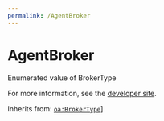 ```yaml
---
permalink: /AgentBroker
---
```


# AgentBroker
Enumerated value of BrokerType

For more information, see the [developer site](https://developer.openactive.io/data-model/types/agentbroker).

Inherits from: [`oa:BrokerType`](https://openactive.io/BrokerType)]

